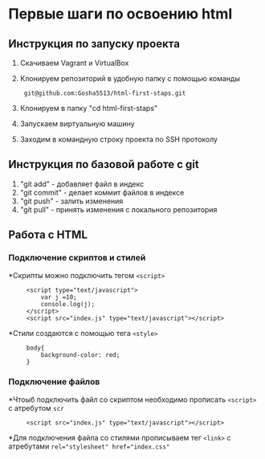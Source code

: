 # Первые шаги по освоению html 
## Инструкция по запуску проекта 
1. Скачиваем Vagrant и VirtualBox
2. Клонируем репозиторий в удобную папку с помощью команды

        git@github.com:Gosha5513/html-first-staps.git
1. Клонируем в папку  "cd html-first-staps"
1. Запускаем виртуальную машину      
1. Заходим в командную строку проекта по SSH протоколу   
## Инструкция по базовой работе с git
1.    "git add" - добавляет файл в индекс
1.    "git commit" - делает коммит файлов в индексе 
1.    "git push" - залить изменения
1.    "git pull" - принять изменения с локального репозитория 
## Работа с HTML 
### Подключение скриптов и стилей 
 *Скрипты можно подключить тегом `<script>`
 
         <script type="text/javascript">
             var j =10;
             console.log(j);
         </script>
         <script src="index.js" type="text/javascript"></script>
     
 *Стили создаются с помощью тега `<style>`
     
         body{
             background-color: red;
         }
         
### Подключение файлов
 *Чтоыб подключить файл со скриптом необходимо прописать `<script>` с атребутом `scr`
         
         <script src="index.js" type="text/javascript"></script>     
         
 *Для подключения файла со стилями прописываем тег `<link>` с атребутами `rel="stylesheet" href="index.css"`
